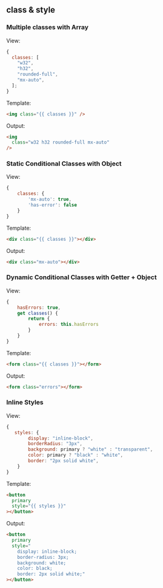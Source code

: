 ## class & style

### Multiple classes with Array

View:

```js
{
  classes: [
    "w32",
    "h32",
    "rounded-full",
    "mx-auto",
  ];
}
```

Template:

```html
<img class="{{ classes }}" />
```

Output:

```html
<img
  class="w32 h32 rounded-full mx-auto"
/>
```

### Static Conditional Classes with Object

View:

```js
{
    classes: {
        'mx-auto': true,
        'has-error': false
    }
}
```

Template:

```html
<div class="{{ classes }}"></div>
```

Output:

```html
<div class="mx-auto"></div>
```

### Dynamic Conditional Classes with Getter + Object

View:

```js
{
    hasErrors: true,
    get classes() {
        return {
            errors: this.hasErrors
        }
    }
}
```

Template:

```html
<form class="{{ classes }}"></form>
```

Output:

```html
<form class="errors"></form>
```

### Inline Styles

View:

```js
{
   styles: {
        display: "inline-block",
        borderRadius: "3px",
        background: primary ? "white" : "transparent",
        color: primary ? "black" : "white",
        border: "2px solid white",
    }
}
```

Template:

```html
<button
  primary
  style="{{ styles }}"
></button>
```

Output:

```html
<button
  primary
  style="
    display: inline-block; 
    border-radius: 3px; 
    background: white; 
    color: black; 
    border: 2px solid white;"
></button>
```
